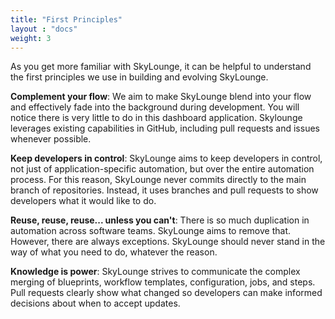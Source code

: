 ```yaml
---
title: "First Principles"
layout : "docs"
weight: 3
---
```


As you get more familiar with SkyLounge, it can be helpful to understand the first principles we use in building and evolving SkyLounge.

**Complement your flow**: We aim to make SkyLounge blend into your flow and effectively fade into the background during development. You will notice there is very little to do in this dashboard application. Skylounge leverages existing capabilities in GitHub, including pull requests and issues whenever possible.

**Keep developers in control**: SkyLounge aims to keep developers in control, not just of application-specific automation, but over the entire automation process. For this reason, SkyLounge never commits directly to the main branch of repositories. Instead, it uses branches and pull requests to show developers what it would like to do. 

**Reuse, reuse, reuse... unless you can't**: There is so much duplication in automation across software teams. SkyLounge aims to remove that. However, there are always exceptions. SkyLounge should never stand in the way of what you need to do, whatever the reason.

**Knowledge is power**: SkyLounge strives to communicate the complex merging of blueprints, workflow templates, configuration, jobs, and steps. Pull requests clearly show what changed so developers can make informed decisions about when to accept updates.
